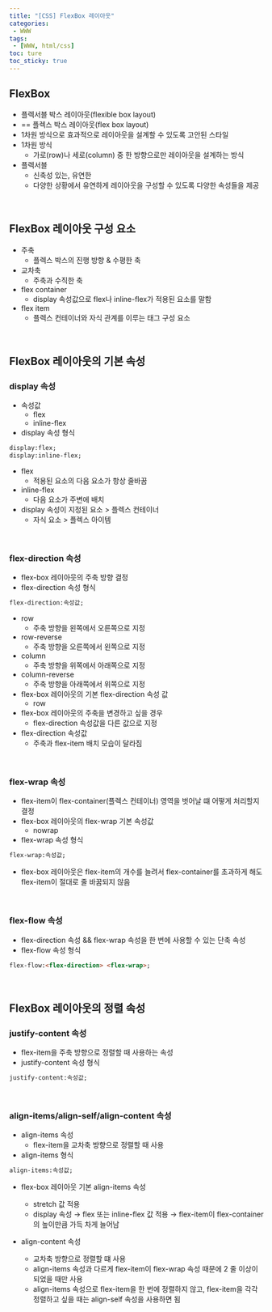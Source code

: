 ```yaml
---
title: "[CSS] FlexBox 레이아웃"
categories:
 - WWW
tags:
 - [WWW, html/css]
toc: ture
toc_sticky: true
---
```




## FlexBox

- 플렉서블 박스 레이아웃(flexible box layout)
- == 플렉스 박스 레이아웃(flex box layout)
- 1차원 방식으로 효과적으로 레이아웃을 설계할 수 있도록 고안된 스타일
- 1차원 방식
  - 가로(row)나 세로(column) 중 한 방향으로만 레이아웃을 설계하는 방식
- 플렉서블
  - 신축성 있는, 유연한
  - 다양한 상황에서 유연하게 레이아웃을 구성할 수 있도록 다양한 속성들을 제공

<br/>

## FlexBox 레이아웃 구성 요소

- 주축
  - 플렉스 박스의 진행 방향 & 수평한 축
- 교차축
  - 주축과 수직한 축
- flex container
  - display 속성값으로 flex나 inline-flex가 적용된 요소를 말함
- flex item
  - 플렉스 컨테이너와 자식 관계를 이루는 태그 구성 요소

<br/>

## FlexBox 레이아웃의 기본 속성

### display 속성

- 속성값
  - flex
  - inline-flex
- display 속성 형식

```html
display:flex;
display:inline-flex;
```

- flex
  - 적용된 요소의 다음 요소가 항상 줄바꿈
- inline-flex
  - 다음 요소가 주변에 배치
- display 속성이 지정된 요소 > 플렉스 컨테이너
  - 자식 요소 > 플렉스 아이템

<br/>

### flex-direction 속성

- flex-box 레이아웃의 주축 방향 결정
- flex-direction 속성 형식

```html
flex-direction:속성값;
```

- row
  - 주축 방향을 왼쪽에서 오른쪽으로 지정
- row-reverse
  - 주축 방향을 오른쪽에서 왼쪽으로 지정
- column
  - 주축 방향을 위쪽에서 아래쪽으로 지정
- column-reverse
  - 주축 방향을 아래쪽에서 위쪽으로 지정
- flex-box 레이아웃의 기본 flex-direction 속성 값
  - row
- flex-box 레이아웃의 주축을 변경하고 싶을 경우
  - flex-direction 속성값을 다른 값으로 지정
- flex-direction 속성값
  - 주축과 flex-item 배치 모습이 달라짐

<br/>

### flex-wrap 속성

- flex-item이 flex-container(플렉스 컨테이너) 영역을 벗어날 떄 어떻게 처리할지 결정
- flex-box 레이아웃의 flex-wrap 기본 속성값
  - nowrap
- flex-wrap 속성 형식

```html
flex-wrap:속성값;
```

- flex-box 레이아웃은 flex-item의 개수를 늘려서 flex-container를 초과하게 해도 flex-item이 절대로 줄 바꿈되지 않음

<br/>

### flex-flow 속성

- flex-direction 속성 && flex-wrap 속성을 한 번에 사용할 수 있는 단축 속성
- flex-flow 속성 형식

```html
flex-flow:<flex-direction> <flex-wrap>;
```

<br/>

## FlexBox 레이아웃의 정렬 속성

### justify-content 속성

- flex-item을 주축 방향으로 정렬할 때 사용하는 속성
- justify-content 속성 형식

``` html
justify-content:속성값;
```

<br/>

### align-items/align-self/align-content 속성

- align-items 속성
  - flex-item을 교차축 방향으로 정렬할 때 사용
- align-items 형식

```html
align-items:속성값;
```

- flex-box 레이아웃 기본 align-items 속성
  - stretch 값 적용
  - display 속성 → flex 또는 inline-flex 값 적용 → flex-item이 flex-container의 높이만큼 가득 차게 늘어남

- align-content 속성

  - 교차축 방향으로 정렬할 떄 사용
  - align-items 속성과 다르게 flex-item이 flex-wrap 속성 때문에 2 줄 이상이 되었을 때만 사용
  - align-items 속성으로 flex-item을 한 번에 정렬하지 않고, flex-item을 각각 정렬하고 싶을 때는 align-self 속성을 사용하면 됨
